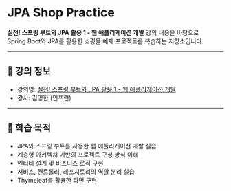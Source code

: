 # JPA Shop Practice

**실전! 스프링 부트와 JPA 활용 1 - 웹 애플리케이션 개발** 강의 내용을 바탕으로  
Spring Boot와 JPA를 활용한 쇼핑몰 예제 프로젝트를 복습하는 저장소입니다.

---

## 📘 강의 정보
- 강의명: [실전! 스프링 부트와 JPA 활용 1 - 웹 애플리케이션 개발](https://www.inflearn.com/course/스프링부트-JPA-활용-1)
- 강사: 김영한 (인프런)

---

## 🎯 학습 목적
- JPA와 스프링 부트를 사용한 웹 애플리케이션 개발 실습
- 계층형 아키텍처 기반의 프로젝트 구성 방식 이해
- 엔티티 설계 및 비즈니스 로직 구현
- 서비스, 컨트롤러, 레포지토리의 역할 분리 실습
- Thymeleaf를 활용한 화면 구현

